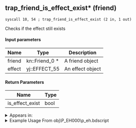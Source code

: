 ## trap_friend_is_effect_exist* (friend)

`syscall 10, 54 ; trap_friend_is_effect_exist (2 in, 1 out)`

Checks if the effect still exists

#### Input parameters
| Name | Type | Description
|------|------|------------
| friend   | kn::Friend_0 *   | A friend object
| effect   | yj::EFFECT_55   | An effect object


#### Return Parameters
| Name | Type
|------|-----
| is_effect_exist   | bool   


<details>
	<summary>Appears in:</summary>
| filename | Entity (obj)
|----------|-------------
| obj\P_EH000\p_eh.bdscript       | ((P) Riku)          
| obj\P_EH000_LAST\p_eh.bdscript       | ((P) Riku (final battle))          
| obj\P_EX360\p_ex.bdscript       | ((P) ??? (EX))          

</details>

<details>
	<summary>Example Usage From obj\P_EH000\p_eh.bdscript</summary>
```plaintext
L2908:
 dup 
 jz L2918
 pushFromPSpVal 0
 pushFromFSp 52
 syscall 10, 54 ; trap_friend_is_effect_exist (2 in, 1 out)
 eqzv
```
</details>

